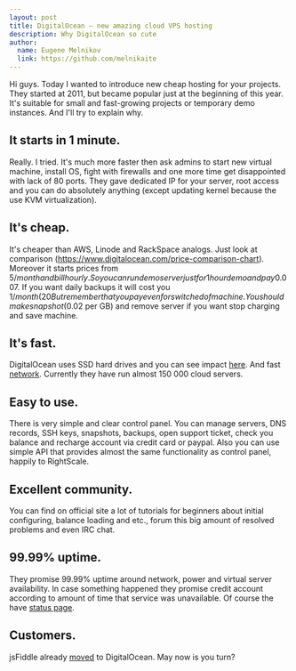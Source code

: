 ```yaml
---
layout: post
title: DigitalOcean – new amazing cloud VPS hosting
description: Why DigitalOcean so cute
author:
  name: Eugene Melnikov
  link: https://github.com/melnikaite
---
```

Hi guys.
Today I wanted to introduce new cheap hosting for your projects.
They started at 2011, but became popular just at the beginning of this year.
It's suitable for small and fast-growing projects or temporary demo instances.
And I'll try to explain why.

<!-- full start -->
## It starts in 1 minute.
Really.
I tried.
It's much more faster then ask admins to start new virtual machine, install OS, fight with firewalls and one more time get disappointed with lack of 80 ports.
They gave dedicated IP for your server, root access and you can do absolutely anything (except updating kernel because the use KVM virtualization).

## It's cheap.
It's cheaper than AWS, Linode and RackSpace analogs.
Just look at comparison (https://www.digitalocean.com/price-comparison-chart).
Moreover it starts prices from 5$/month and bill hourly.
So you can run demo server just for 1 hour demo and pay 0.007$.
If you want daily backups it will cost you 1$/month (20% of server price).
But remember that you pay even for switched of machine.
You should make snapshot (0.02$ per GB) and remove server if you want stop charging and save machine.

## It's fast.
DigitalOcean uses SSD hard drives and you can see impact [here](http://jasonormand.com/2013/02/08/linode-vs-digitalocean-performance-benchmarks/).
And fast [network](http://198.211.116.146/100mb.test).
Currently they have run almost 150 000 cloud servers.

## Easy to use.
There is very simple and clear control panel.
You can manage servers, DNS records, SSH keys, snapshots, backups, open support ticket, check you balance and recharge account via credit card or paypal.
Also you can use simple API that provides almost the same functionality as control panel, happily to RightScale.

## Excellent community.
You can find on official site a lot of tutorials for beginners about initial configuring, balance loading and etc., forum this big amount of resolved problems and even IRC chat.

## 99.99% uptime.
They promise 99.99% uptime around network, power and virtual server availability.
In case something happened they promise credit account according to amount of time that service was unavailable.
Of course the have [status page](http://www.digitaloceanstatus.com/).

## Customers.
jsFiddle already [moved](https://www.digitalocean.com/blog_posts/jsfiddle-net-moves-to-digitalocean) to DigitalOcean.
May now is you turn?
<!-- full end -->
